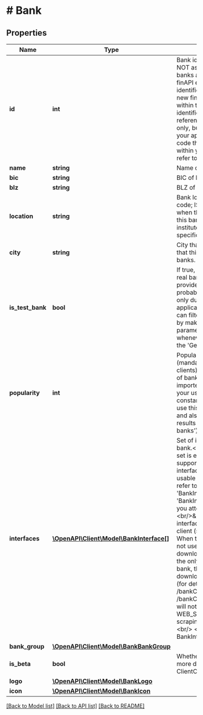 # # Bank

## Properties

Name | Type | Description | Notes
------------ | ------------- | ------------- | -------------
**id** | **int** | Bank identifier.&lt;br/&gt;&lt;br/&gt;NOTE: Do NOT assume that the identifiers of banks are the same across different finAPI environments. In fact, the identifiers may change whenever a new finAPI version is released, even within the same environment. The identifiers are meant to be used for references within the finAPI services only, but not for hard-coding them in your application. If you need to hard-code the usage of a certain bank within your application, please instead refer to the BLZ. |
**name** | **string** | Name of bank |
**bic** | **string** | BIC of bank | [optional]
**blz** | **string** | BLZ of bank |
**location** | **string** | Bank location (two-letter country code; ISO 3166 ALPHA-2). Note that when this field is not set, it means that this bank depicts an international institute which is not bound to any specific country. | [optional]
**city** | **string** | City that this bank is located in. Note that this field may not be set for some banks. | [optional]
**is_test_bank** | **bool** | If true, then this bank does not depict a real bank, but rather a testing endpoint provided by a bank or by finAPI. You probably want to regard these banks only during the development of your application, but not in production. You can filter out these banks in production by making sure that the &#39;isTestBank&#39; parameter is always set to &#39;false&#39; whenever your application is calling the &#39;Get and search all banks&#39; service. |
**popularity** | **int** | Popularity of this bank with your users (mandator-wide, i.e. across all of your clients). The value equals the number of bank connections that are currently imported for this bank across all of your users (which means it is a constantly adjusting value). You can use this field for statistical evaluation, and also for ordering bank search results (see service &#39;Get and search all banks&#39;). |
**interfaces** | [**\OpenAPI\Client\Model\BankInterface[]**](BankInterface.md) | Set of interfaces that exist for the bank.&lt;br/&gt;&lt;br/&gt;Note:&lt;br/&gt;&amp;bull; If the set is empty, then the bank is not supported.&lt;br/&gt;&amp;bull; Even if an interface is listed, it might not be usable at the moment. Please always refer to the fields &#39;BankInterface.isAisSupported&#39; / &#39;BankInterface.isPisSupported&#39; before you attempt to use an interface.&lt;br/&gt;&amp;bull; The WEB_SCRAPER interface might be disabled for your client (see GET /clientConfiguration). When this is the case, then finAPI will not use the web scraper for data download, and if the web scraper is the only supported interface of this bank, then finAPI will not allow to download any data for this bank at all (for details, see POST /bankConnections/import and POST /bankConnections/update). Also, you will not be able to do payments via the WEB_SCRAPER interface, if web scraping is disabled for your client.&lt;br/&gt; &lt;strong&gt;Type:&lt;/strong&gt; BankInterface |
**bank_group** | [**\OpenAPI\Client\Model\BankBankGroup**](BankBankGroup.md) |  | [optional]
**is_beta** | **bool** | Whether this bank is in beta phase. For more details, please refer to the field ClientConfiguration.betaBanksEnabled. |
**logo** | [**\OpenAPI\Client\Model\BankLogo**](BankLogo.md) |  | [optional]
**icon** | [**\OpenAPI\Client\Model\BankIcon**](BankIcon.md) |  | [optional]

[[Back to Model list]](../../README.md#models) [[Back to API list]](../../README.md#endpoints) [[Back to README]](../../README.md)
